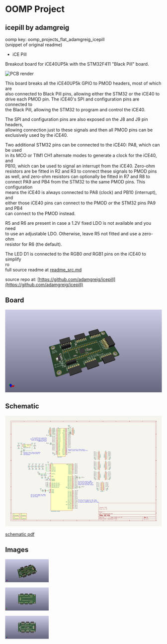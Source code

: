# OOMP Project  
## icepill  by adamgreig  
  
oomp key: oomp_projects_flat_adamgreig_icepill  
(snippet of original readme)  
  
- iCE Pill  
  
Breakout board for iCE40UP5k with the STM32F411 "Black Pill" board.  
  
![PCB render](render.png)  
  
This board breaks all the iCE40UP5k GPIO to PMOD headers, most of which are  
also connected to Black Pill pins, allowing either the STM32 or the iCE40 to  
drive each PMOD pin. The iCE40's SPI and configuration pins are connected to  
the Black Pill, allowing the STM32 to program and control the iCE40.  
  
The SPI and configuration pins are also exposed on the J8 and J9 pin headers,  
allowing connection just to these signals and then all PMOD pins can be  
exclusively used by the iCE40.  
  
Two additional STM32 pins can be connected to the iCE40: PA8, which can be used  
in its MCO or TIM1 CH1 alternate modes to generate a clock for the iCE40, and  
PB10, which can be used to signal an interrupt from the iCE40. Zero-ohm  
resistors are be fitted in R2 and R3 to connect these signals to PMOD pins  
as well, and zero-ohm resistors can optionally be fitted in R7 and R8 to  
connect PA9 and PB4 from the STM32 to the same PMOD pins. This configuration  
means the iCE40 is always connected to PA8 (clock) and PB10 (interrupt), and  
either those iCE40 pins can connect to the PMOD _or_ the STM32 pins PA9 and PB4  
can connect to the PMOD instead.  
  
R5 and R6 are present in case a 1.2V fixed LDO is not available and you need  
to use an adjustable LDO. Otherwise, leave R5 not fitted and use a zero-ohm  
resistor for R6 (the default).  
  
The LED D1 is connected to the RGB0 _and_ RGB1 pins on the iCE40 to simplify  
ro  
  full source readme at [readme_src.md](readme_src.md)  
  
source repo at: [https://github.com/adamgreig/icepill](https://github.com/adamgreig/icepill)  
## Board  
  
[![working_3d.png](working_3d_600.png)](working_3d.png)  
## Schematic  
  
[![working_schematic.png](working_schematic_600.png)](working_schematic.png)  
  
[schematic pdf](working_schematic.pdf)  
## Images  
  
[![working_3d.png](working_3d_140.png)](working_3d.png)  
  
[![working_3d_back.png](working_3d_back_140.png)](working_3d_back.png)  
  
[![working_3d_front.png](working_3d_front_140.png)](working_3d_front.png)  
